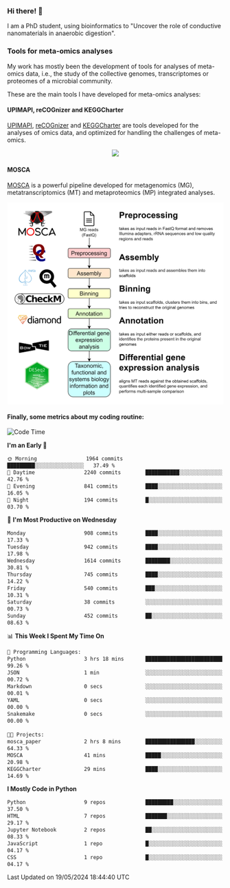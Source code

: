 ### Hi there! 👋

I am a PhD student, using bioinformatics to "Uncover the role of conductive nanomaterials in anaerobic digestion".

### Tools for meta-omics analyses

My work has mostly been the development of tools for analyses of meta-omics data, i.e., the study of the collective genomes, transcriptomes or proteomes of a microbial community.

These are the main tools I have developed for meta-omics analyses:

#### UPIMAPI, reCOGnizer and KEGGCharter

[UPIMAPI](https://github.com/iquasere/UPIMAPI), [reCOGnizer](https://github.com/iquasere/reCOGnizer) and [KEGGCharter](https://github.com/iquasere/KEGGCharter) are tools developed for the analyses of omics data, and optimized for handling the challenges of meta-omics.

<p align="center">
    <img src="assets/annotation_paper.png">
</p>

#### MOSCA

[MOSCA](https://github.com/iquasere/MOSCA) is a powerful pipeline developed for metagenomics (MG), metatranscriptomics (MT) and metaproteomics (MP) integrated analyses.

<p align="center">
    <img src="assets/mosca_workflow.png" align="center" width="700">
</p>


#### Finally, some metrics about my coding routine:

<!--START_SECTION:waka-->
![Code Time](http://img.shields.io/badge/Code%20Time-830%20hrs%2042%20mins-blue)

**I'm an Early 🐤** 

```text
🌞 Morning                1964 commits        █████████░░░░░░░░░░░░░░░░   37.49 % 
🌆 Daytime                2240 commits        ███████████░░░░░░░░░░░░░░   42.76 % 
🌃 Evening                841 commits         ████░░░░░░░░░░░░░░░░░░░░░   16.05 % 
🌙 Night                  194 commits         █░░░░░░░░░░░░░░░░░░░░░░░░   03.70 % 
```
📅 **I'm Most Productive on Wednesday** 

```text
Monday                   908 commits         ████░░░░░░░░░░░░░░░░░░░░░   17.33 % 
Tuesday                  942 commits         ████░░░░░░░░░░░░░░░░░░░░░   17.98 % 
Wednesday                1614 commits        ████████░░░░░░░░░░░░░░░░░   30.81 % 
Thursday                 745 commits         ████░░░░░░░░░░░░░░░░░░░░░   14.22 % 
Friday                   540 commits         ███░░░░░░░░░░░░░░░░░░░░░░   10.31 % 
Saturday                 38 commits          ░░░░░░░░░░░░░░░░░░░░░░░░░   00.73 % 
Sunday                   452 commits         ██░░░░░░░░░░░░░░░░░░░░░░░   08.63 % 
```


📊 **This Week I Spent My Time On** 

```text
💬 Programming Languages: 
Python                   3 hrs 18 mins       █████████████████████████   99.26 % 
JSON                     1 min               ░░░░░░░░░░░░░░░░░░░░░░░░░   00.72 % 
Markdown                 0 secs              ░░░░░░░░░░░░░░░░░░░░░░░░░   00.01 % 
YAML                     0 secs              ░░░░░░░░░░░░░░░░░░░░░░░░░   00.00 % 
Snakemake                0 secs              ░░░░░░░░░░░░░░░░░░░░░░░░░   00.00 % 

🐱‍💻 Projects: 
mosca_paper              2 hrs 8 mins        ████████████████░░░░░░░░░   64.33 % 
MOSCA                    41 mins             █████░░░░░░░░░░░░░░░░░░░░   20.98 % 
KEGGCharter              29 mins             ████░░░░░░░░░░░░░░░░░░░░░   14.69 % 
```

**I Mostly Code in Python** 

```text
Python                   9 repos             █████████░░░░░░░░░░░░░░░░   37.50 % 
HTML                     7 repos             ███████░░░░░░░░░░░░░░░░░░   29.17 % 
Jupyter Notebook         2 repos             ██░░░░░░░░░░░░░░░░░░░░░░░   08.33 % 
JavaScript               1 repo              █░░░░░░░░░░░░░░░░░░░░░░░░   04.17 % 
CSS                      1 repo              █░░░░░░░░░░░░░░░░░░░░░░░░   04.17 % 
```




 Last Updated on 19/05/2024 18:44:40 UTC
<!--END_SECTION:waka-->
